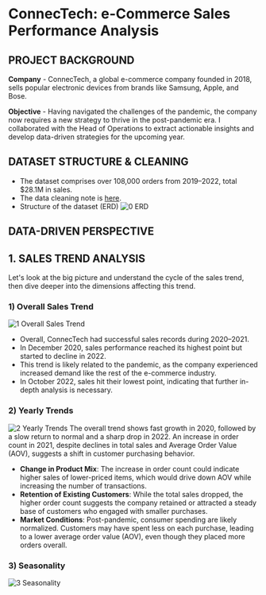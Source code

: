 # ConnecTech: e-Commerce Sales Performance Analysis


## PROJECT BACKGROUND
**Company** -  ConnecTech, a global e-commerce company founded in 2018, sells popular electronic devices from brands like Samsung, Apple, and Bose. 

**Objective** - Having navigated the challenges of the pandemic, the company now requires a new strategy to thrive in the post-pandemic era. I collaborated with the Head of Operations to extract actionable insights and develop data-driven strategies for the upcoming year.

## DATASET STRUCTURE & CLEANING
- The dataset comprises over 108,000 orders from 2019–2022, total $28.1M in sales.
- The data cleaning note is [here](https://github.com/kwoneunji225/ecommerce-analysis/blob/main/Data%20Cleaning%20Note.pdf).
- Structure of the dataset (ERD)
![0 ERD](https://github.com/user-attachments/assets/d31adc1a-a0a1-44ea-98fd-846f39d373a1)


## DATA-DRIVEN PERSPECTIVE
## 1. SALES TREND ANALYSIS
Let's look at the big picture and understand the cycle of the sales trend, then dive deeper into the dimensions affecting this trend.

### 1) Overall Sales Trend
![1 Overall Sales Trend](https://github.com/user-attachments/assets/38210b74-9198-4f00-863d-41a2e72ff7e0)

- Overall, ConnecTech had successful sales records during 2020–2021.
- In December 2020, sales performance reached its highest point but started to decline in 2022.
- This trend is likely related to the pandemic, as the company experienced increased demand like the rest of the e-commerce industry.
- In October 2022, sales hit their lowest point, indicating that further in-depth analysis is necessary.


### 2) Yearly Trends  
![2  Yearly Trends](https://github.com/user-attachments/assets/2d8ee09c-6c7e-4310-9b35-5c1a29aad957)
The overall trend shows fast growth in 2020, followed by a slow return to normal and a sharp drop in 2022. An increase in order count in 2021, despite declines in total sales and Average Order Value (AOV), suggests a shift in customer purchasing behavior. 

- **Change in Product Mix**: The increase in order count could indicate higher sales of lower-priced items, which would drive down AOV while increasing the number of transactions.
- **Retention of Existing Customers**: While the total sales dropped, the higher order count suggests the company retained or attracted a steady base of customers who engaged with smaller purchases.
- **Market Conditions**: Post-pandemic, consumer spending are likely normalized. Customers may have spent less on each purchase, leading to a lower average order value (AOV), even though they placed more orders overall.

### 3) Seasonality
![3  Seasonality](https://github.com/user-attachments/assets/59c6871b-07c8-4d38-8ad3-9a72f0131da4)


